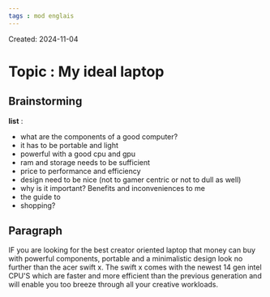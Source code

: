 ```yaml
---
tags : mod englais
---
```

Created: 2024-11-04

# Topic : **My ideal laptop**
## Brainstorming

**list** : 
- what are the components of a good computer?
- it has to be portable and light
- powerful with a good cpu and gpu
-  ram and storage needs to be sufficient
- price to performance and efficiency
- design need to be nice (not to gamer centric or not to dull as well)
- why is it important? Benefits and inconveniences to me
- the guide to
- shopping?

## Paragraph

IF you are looking for the best creator oriented laptop that money can buy with powerful components, portable and a minimalistic design look no further than the acer swift x. The swift x comes with the newest 14 gen intel CPU'S which are faster and more efficient than the previous generation and will enable you too breeze through all your creative workloads.